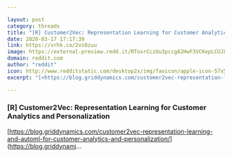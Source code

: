 ```yaml
---

layout: post
category: threads
title: "[R] Customer2Vec: Representation Learning for Customer Analytics and Personalization"
date: 2020-03-17 17:17:39
link: https://vrhk.co/2vsOzuu
image: https://external-preview.redd.it/RTosrCczUu3pccgA2HwF3VCKepLCUJLCVF1IWKcDLmw.jpg?width=1200&height=628.272251309&auto=webp&crop=1200:628.272251309,smart&s=d59a51c819a1882ffa96483778bb36cba14d7b27
domain: reddit.com
author: "reddit"
icon: http://www.redditstatic.com/desktop2x/img/favicon/apple-icon-57x57.png
excerpt: "[<https://blog.griddynamics.com/customer2vec-representation-learning-and-automl-for-customer-analytics-and-personalization/>](<https://blog.griddynami>..."

---
```


### [R] Customer2Vec: Representation Learning for Customer Analytics and Personalization

[<https://blog.griddynamics.com/customer2vec-representation-learning-and-automl-for-customer-analytics-and-personalization/>](<https://blog.griddynami>...